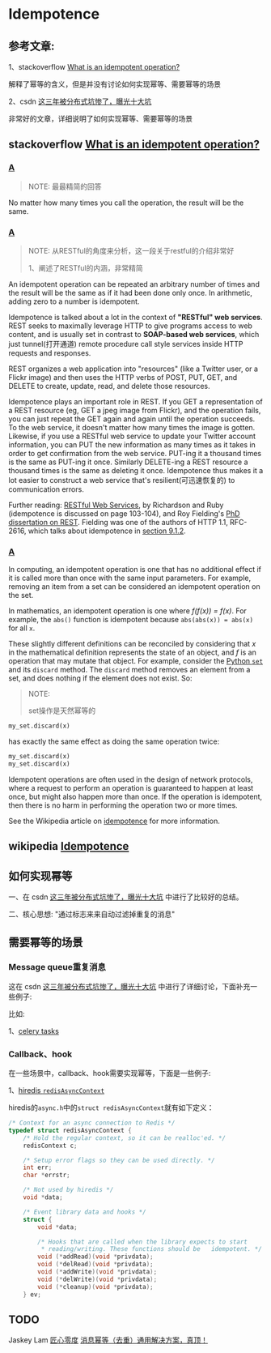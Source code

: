 # Idempotence

## 参考文章:

1、stackoverflow [What is an idempotent operation?](https://stackoverflow.com/questions/1077412/what-is-an-idempotent-operation)

解释了幂等的含义，但是并没有讨论如何实现幂等、需要幂等的场景

2、csdn [这三年被分布式坑惨了，曝光十大坑](https://blog.csdn.net/jackson0714/article/details/108775573?spm=1001.2014.3001.5501) 

非常好的文章，详细说明了如何实现幂等、需要幂等的场景



## stackoverflow [What is an idempotent operation?](https://stackoverflow.com/questions/1077412/what-is-an-idempotent-operation)



### [A](https://stackoverflow.com/a/1077420)

> NOTE: 最最精简的回答

No matter how many times you call the operation, the result will be the same.

### [A](https://stackoverflow.com/a/1077489)

> NOTE: 从RESTful的角度来分析，这一段关于restful的介绍非常好
>
> 1、阐述了RESTful的内涵，非常精简

An idempotent operation can be repeated an arbitrary number of times and the result will be the same as if it had been done only once. In arithmetic, adding zero to a number is idempotent.

Idempotence is talked about a lot in the context of **"RESTful" web services**. REST seeks to maximally leverage HTTP to give programs access to web content, and is usually set in contrast to **SOAP-based web services**, which just tunnel(打开通道) remote procedure call style services inside HTTP requests and responses.

REST organizes a web application into "resources" (like a Twitter user, or a Flickr image) and then uses the HTTP verbs of POST, PUT, GET, and DELETE to create, update, read, and delete those resources.

Idempotence plays an important role in REST. If you GET a representation of a REST resource (eg, GET a jpeg image from Flickr), and the operation fails, you can just repeat the GET again and again until the operation succeeds. To the web service, it doesn't matter how many times the image is gotten. Likewise, if you use a RESTful web service to update your Twitter account information, you can PUT the new information as many times as it takes in order to get confirmation from the web service. PUT-ing it a thousand times is the same as PUT-ing it once. Similarly DELETE-ing a REST resource a thousand times is the same as deleting it once. Idempotence thus makes it a lot easier to construct a web service that's resilient(可迅速恢复的) to communication errors.

Further reading: [RESTful Web Services](https://rads.stackoverflow.com/amzn/click/com/0596529260), by Richardson and Ruby (idempotence is discussed on page 103-104), and Roy Fielding's [PhD dissertation on REST](http://www.ics.uci.edu/~fielding/pubs/dissertation/top.htm). Fielding was one of the authors of HTTP 1.1, RFC-2616, which talks about idempotence in [section 9.1.2](http://www.w3.org/Protocols/rfc2616/rfc2616-sec9.html).



### [A](https://stackoverflow.com/a/1077421)

In computing, an idempotent operation is one that has no additional effect if it is called more than once with the same input parameters. For example, removing an item from a set can be considered an idempotent operation on the set.

In mathematics, an idempotent operation is one where *f(f(x)) = f(x)*. For example, the `abs()` function is idempotent because `abs(abs(x)) = abs(x)` for all `x`.

These slightly different definitions can be reconciled by considering that *x* in the mathematical definition represents the state of an object, and *f* is an operation that may mutate that object. For example, consider the [Python `set`](https://docs.python.org/2/library/stdtypes.html#set) and its `discard` method. The `discard` method removes an element from a set, and does nothing if the element does not exist. So:

> NOTE: 
>
> set操作是天然幂等的

```python
my_set.discard(x)
```

has exactly the same effect as doing the same operation twice:

```python
my_set.discard(x)
my_set.discard(x)
```

Idempotent operations are often used in the design of network protocols, where a request to perform an operation is guaranteed to happen at least once, but might also happen more than once. If the operation is idempotent, then there is no harm in performing the operation two or more times.

See the Wikipedia article on [idempotence](http://en.wikipedia.org/wiki/Idempotence) for more information.



## wikipedia [Idempotence](https://en.wikipedia.org/wiki/Idempotence)

## 如何实现幂等

一、在 csdn [这三年被分布式坑惨了，曝光十大坑](https://blog.csdn.net/jackson0714/article/details/108775573?spm=1001.2014.3001.5501)  中进行了比较好的总结。

二、核心思想: "通过标志来来自动过滤掉重复的消息"

## 需要幂等的场景

### Message queue重复消息

这在 csdn [这三年被分布式坑惨了，曝光十大坑](https://blog.csdn.net/jackson0714/article/details/108775573?spm=1001.2014.3001.5501) 中进行了详细讨论，下面补充一些例子: 

比如:

1、[celery tasks](http://docs.celeryproject.org/en/latest/userguide/tasks.html)

### Callback、hook

在一些场景中，callback、hook需要实现幂等，下面是一些例子: 

1、[hiredis `redisAsyncContext`](https://github.com/redis/hiredis/blob/master/async.h)

hiredis的`async.h`中的`struct redisAsyncContext`就有如下定义：
```C
/* Context for an async connection to Redis */
typedef struct redisAsyncContext {
    /* Hold the regular context, so it can be realloc'ed. */
    redisContext c;

    /* Setup error flags so they can be used directly. */
    int err;
    char *errstr;

    /* Not used by hiredis */
    void *data;

    /* Event library data and hooks */
    struct {
        void *data;

        /* Hooks that are called when the library expects to start
         * reading/writing. These functions should be 	idempotent. */
        void (*addRead)(void *privdata);
        void (*delRead)(void *privdata);
        void (*addWrite)(void *privdata);
        void (*delWrite)(void *privdata);
        void (*cleanup)(void *privdata);
    } ev;
```

## TODO



Jaskey Lam [匠心零度](javascript:void(0);) [消息幂等（去重）通用解决方案，真顶！](https://mp.weixin.qq.com/s/qKCpo9x8PjkiYVE12YWnqQ)